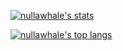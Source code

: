 [![nullawhale's stats](https://github-readme-stats.vercel.app/api?username=nullawhale&count_private=true&show_icons=true&theme=dark)](#)

[![nullawhale's top langs](https://github-readme-stats.vercel.app/api/top-langs/?username=nullawhale&layout=compact&theme=dark&langs_count=10&hide=html)](#)

<!--
**nullawhale/nullawhale** is a ✨ _special_ ✨ repository because its `README.md` (this file) appears on your GitHub profile.

Here are some ideas to get you started:

- 🔭 I’m currently working on ...
- 🌱 I’m currently learning ...
- 👯 I’m looking to collaborate on ...
- 🤔 I’m looking for help with ...
- 💬 Ask me about ...
- 📫 How to reach me: ...
- 😄 Pronouns: ...
- ⚡ Fun fact: ...
-->
